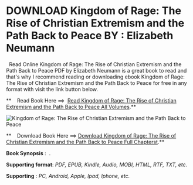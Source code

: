  **DOWNLOAD Kingdom of Rage: The Rise of Christian Extremism and the Path Back to Peace BY : Elizabeth Neumann**
===============================================================================================================

  Read Online Kingdom of Rage: The Rise of Christian Extremism and the Path Back to Peace PDF by Elizabeth Neumann is a great book to read and that's why I recommend reading or downloading ebook Kingdom of Rage: The Rise of Christian Extremism and the Path Back to Peace for free in any format with visit the link button below.

**    Read Book Here ==>  [Read Kingdom of Rage: The Rise of Christian Extremism and the Path Back to Peace All Volumes](https://goodreadbook.site/?book=1546002057).**

![Kingdom of Rage: The Rise of Christian Extremism and the Path Back to Peace](https://i.gr-assets.com/images/S/compressed.photo.goodreads.com/books/1687773370l/179262656.jpg)

**    Download Book Here ==> [Download Kingdom of Rage: The Rise of Christian Extremism and the Path Back to Peace Full Chapterst](https://goodreadbook.site/?book=1546002057).**

**Book Synopsis** :  .

**Supporting format**: _PDF, EPUB, Kindle, Audio, MOBI, HTML, RTF, TXT, etc._

**Supporting** : _PC, Android, Apple, Ipad, Iphone, etc._